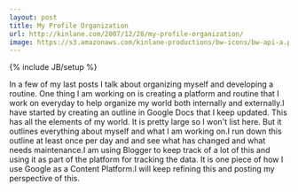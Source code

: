 ```yaml
---
layout: post
title: My Profile Organization
url: http://kinlane.com/2007/12/28/my-profile-organization/
image: https://s3.amazonaws.com/kinlane-productions/bw-icons/bw-api-a.png
---
```

{% include JB/setup %}
In a few of my last posts I talk about organizing myself and developing a routine.  One thing I am working on is creating a platform and routine that I work on everyday to help organize my world both internally and externally.I have started by creating an outline in Google Docs that I keep updated.  This has all the elements of my world.  It is pretty large so I won't list here.  But it outlines everything about myself and what I am working on.I run down this outline at least once per day and and see what has changed and what needs maintenance.I am using Blogger to keep track of a lot of this and using it as part of the platform for tracking the data.  It is one piece of how I use Google as a Content Platform.I will keep refining this and posting my perspective of this.